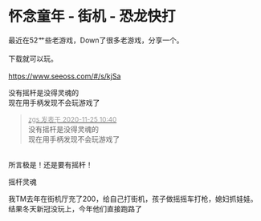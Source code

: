# 怀念童年 - 街机 - 恐龙快打


最近在52艹些老游戏，Down了很多老游戏，分享一个。<br />
<br />
下载就可以玩。<br />
<br />
https://www.seeoss.com/#/s/kjSa

没有摇杆是没得灵魂的<br />
现在用手柄发现不会玩游戏了<img src="static/image/smiley/default/lol.gif" smilieid="12" border="0" alt="" />

<div class="quote"><blockquote><font size="2"><a href="https://www.hostloc.com/forum.php?mod=redirect&amp;goto=findpost&amp;pid=9513555&amp;ptid=771098" target="_blank"><font color="#999999">zgs 发表于 2020-11-25 10:40</font></a></font><br />
没有摇杆是没得灵魂的<br />
现在用手柄发现不会玩游戏了</blockquote></div><br />
所言极是！还是要有摇杆！

摇杆灵魂

我TM去年在街机厅充了200，给自己打街机，孩子做摇摇车打枪，媳妇抓娃娃。结果冬天新冠没玩上，今年他们直接跑路了<img src="static/image/smiley/default/cry.gif" smilieid="4" border="0" alt="" />
